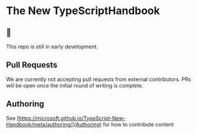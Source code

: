 # The New TypeScriptHandbook

## 👶

This repo is still in early development.

## Pull Requests

We are currently not accepting pull requests from external contributors.
PRs will be open once the initial round of writing is complete.

## Authoring

See [https://microsoft.github.io/TypeScript-New-Handbook/meta/authoring/](Authoring) for how to contribute content


